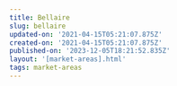```yaml
---
title: Bellaire
slug: bellaire
updated-on: '2021-04-15T05:21:07.875Z'
created-on: '2021-04-15T05:21:07.875Z'
published-on: '2023-12-05T18:21:52.835Z'
layout: '[market-areas].html'
tags: market-areas
---
```



